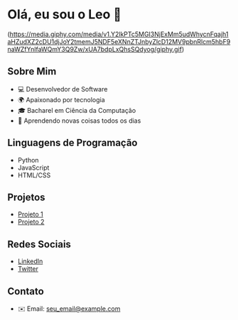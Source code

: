 <!-- Leonardo Guido -->
# Olá, eu sou o Leo 👋

(https://media.giphy.com/media/v1.Y2lkPTc5MGI3NjExMm5udWhycnFqajh1aHZudXZ2cDU1djJoY2tmemJ5NDF5eXNnZTJnbyZlcD12MV9pbnRlcm5hbF9naWZfYnlfaWQmY3Q9Zw/xUA7bdpLxQhsSQdyog/giphy.gif)

## Sobre Mim
- 💻 Desenvolvedor de Software
- 🌍 Apaixonado por tecnologia
- 🎓 Bacharel em Ciência da Computação
- 🌱 Aprendendo novas coisas todos os dias

## Linguagens de Programação
- Python
- JavaScript
- HTML/CSS

## Projetos
- [Projeto 1](link_projeto_1)
- [Projeto 2](link_projeto_2)

## Redes Sociais
- [LinkedIn](link_do_seu_perfil_no_LinkedIn)
- [Twitter](link_do_seu_perfil_no_Twitter)

## Contato
- ✉️ Email: seu_email@example.com

<!-- Você pode adicionar mais seções e informações conforme desejar -->
